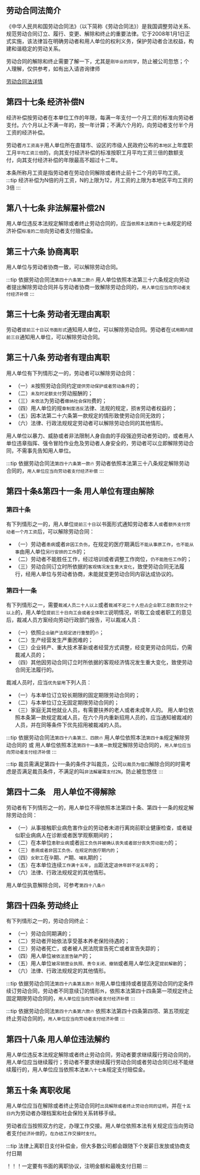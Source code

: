 ## 劳动合同法简介

《中华人民共和国劳动合同法》（以下简称《劳动合同法》）是我国调整劳动关系、规范劳动合同订立、履行、变更、解除和终止的重要法律。它于2008年1月1日正式实施，该法律旨在明确劳动者和用人单位的权利义务，保护劳动者合法权益，构建和谐稳定的劳动关系。

劳动合同的解除和终止需要了解一下，尤其是`刚毕业的同学`，防止被公司忽悠；个人理解，仅供参考，如有出入请咨询律师

[劳动合同法详情](https://www.mohrss.gov.cn/hsearch/?searchword=%E5%8A%B3%E5%8A%A8%E5%90%88%E5%90%8C%E6%B3%95)

## 第四十七条 经济补偿N
经济补偿按劳动者在本单位工作的年限，每满一年支付一个月工资的标准向劳动者支付。六个月以上不满一年的，按一年计算；不满六个月的，向劳动者支付半个月工资的经济补偿。

劳动者`月工资高于`用人单位所在直辖市、设区的市级人民政府公布的`本地区`上年度职工月`平均工资三倍`的，向其支付经济补偿的标准按职工月平均工资三倍的数额支付，向其支付经济补偿的年限最高不超过十二年。

本条所称月工资是指劳动者在劳动合同解除或者终止前十二个月的平均工资。
:::tip
经济补偿为N倍的月工资，N的上限为12，月工资的上限为本地区平均工资的3倍
:::

## 第八十七条 非法解雇补偿2N
用人单位违反本法规定解除或者终止劳动合同的，应当`依照本法第四十七条`规定的经济补偿`标准的二倍`向劳动者支付赔偿金。

## 第三十六条 协商离职
用人单位与劳动者协商一致，可以解除劳动合同。

:::tip 依据劳动合同法`第四十六条第二款`🔥
用人单位依照本法第三十六条规定向劳动者提出解除劳动合同并与劳动者协商一致解除劳动合同的，`用人单位应当向劳动者支付经济补偿`
:::

## 第三十七条 劳动者无理由离职
劳动者`提前三十日`以`书面形式`通知用人单位，可以解除劳动合同。劳动者在`试用期内提前三日`通知用人单位，可以解除劳动合同。

## 第三十八条 劳动者有理由离职
用人单位有下列情形之一的，劳动者可以解除劳动合同：

- （一）`未`按照劳动合同约定`提供劳动保护或者劳动条件`的；
- （二）`未及时足额支付`劳动报酬的；
- （三）`未依法`为劳动者`缴纳社会保险`费的；
- （四）用人单位的规`章制度违反`法律、法规的规定，损`害`劳动者权益的；
- （五）因本法第二十六条第一款规定的情形致使劳动合同无效的；
- （六）法律、行政法规规定劳动者可以解除劳动合同的其他情形。

用人单位以暴力、威胁或者非法限制人身自由的手段强迫劳动者劳动的，或者用人单位违章指挥、强令冒险作业危及劳动者人身安全的，劳动者可以立即解除劳动合同，不需事先告知用人单位。

:::tip 依据劳动合同法`第四十六条第一款`🔥
劳动者依照本法第三十八条规定解除劳动合同的，`用人单位应当向劳动者支付经济补偿`
:::

## 第四十条&第四十一条 用人单位有理由解除

### 第四十条
有下列情形之一的，用人单位`提前三十日`以书面形式通知劳动者本人`或`者`额外支付劳动者一个月工资`后，可以解除劳动合同：

- （一）劳动者`患病`或者`非因工负伤`，在规定的医疗期满后`不能从事原工作`，`也不能从事`由用人单位`另行安排的工作`的；
- （二）劳动者不能胜任工作，经过培训或者调整工作岗位，`仍不能胜任工作`的；
- （三）劳动合同订立时所依据的`客观情况发生重大变化`，致使劳动合同无法履行，经用人单位与劳动者协商，未能就变更劳动合同内容达成协议的。

### 第四十一条
有下列情形之一，需要`裁减人员二十人以上`或者`裁减不足二十人但占企业职工总数百分之十以上`的，用人单位`提前三十日向工会或者全体职工`说明情况，听取工会或者职工的意见后，裁减人员方案经向劳动行政部门报告，可以裁减人员：

- （一）依照`企业破产法规定进行重整`的🔥；
- （二）生产经营发生严重困难的；
- （三）企业转产、重大技术革新或者经营方式调整，经变更劳动合同后，仍需裁减人员的；
- （四）其他因劳动合同订立时所依据的客观经济情况发生重大变化，致使劳动合同无法履行的。

裁减人员时，应当`优先留用`下列人员：
- （一）与本单位订立较长期限的固定期限劳动合同的；
- （二）与本单位订立无固定期限劳动合同的；
- （三）家庭无其他就业人员，有需要扶养的老人或者未成年人的。
用人单位依照本条第一款规定裁减人员，在六个月内重新招用人员的，应当通知被裁减的人员，并在同等条件下优先招用被裁减的人员。

:::tip 依据劳动合同法`第四十六条第三、四款`🔥
用人单位依照本法`第四十条`规定解除劳动合同的 或 用人单位依照本法`第四十一条第一款`规定解除劳动合同的，`用人单位应当向劳动者支付经济补偿`
:::

:::tip
裁员需满足第四十一条的条件才叫裁员，公司`以裁员为借口`解除合同的时需考虑是否满足裁员条件，不满足的叫`非法解雇需支付2N`，防止被忽悠住
:::

## 第四十二条　用人单位不得解除

劳动者有下列情形之一的，用人单位不得依照本法第四十条、第四十一条的规定解除劳动合同：

- （一）从事接触职业病危害作业的劳动者未进行离岗前职业健康检查，或者疑似职业病病人在诊断或者医学观察期间的；
- （二）在本单位`患职业病`或者`因工负伤并被确认丧失或者部分丧失劳动能力`的；
- （三）`患病或者非因工负伤，在规定的医疗期内的`；
- （四）`女职工`在`孕`期、`产`期、`哺乳`期的；
- （五）在本单位连续`工作满十五年`，`且`距法定`退休年龄不足五年`的；
- （六）法律、行政法规规定的其他情形。

用人单位执意解除合同，可参考`第四十八条`🔥

## 第四十四条 劳动终止
有下列情形之一的，劳动合同终止：

- （一）劳动合同期满的；
- （二）劳动者开始依法享受基本养老保险待遇的；
- （三）劳动者死亡，或者被人民法院宣告死亡或者宣告失踪的；
- （四）用人单位`被依法宣告破产`的；
- （五）用人单位`被吊销营业执照、责令关闭、撤销`或者用人单位决定`提前解散`的；
- （六）法律、行政法规规定的其他情形。

:::tip 依据劳动合同法`第四十六条第五款`🔥
`除`用人单位维持或者提高劳动合同约定条件续订劳动合同，劳动者不同意续订的情形`外`，依照本法第四十四条第一项规定终止固定期限劳动合同的，`用人单位应当向劳动者支付经济补偿`
:::

:::tip 依据劳动合同法`第四十六条第六款`🔥
依照本法第四十四条第四项、第五项规定终止劳动合同的，`用人单位应当向劳动者支付经济补偿`
:::

## 第四十八条 用人单位违法解约
用人单位违反本法规定解除或者终止劳动合同，劳动者要求继续履行劳动合同的，用人单位应当继续履行；劳动者不要求继续履行劳动合同或者劳动合同已经不能继续履行的，用人单位应当依照本法`第八十七条`规定支付赔偿金。

## 第五十条 离职收尾
用人单位应当在解除或者终止劳动合同时`出具解除或者终止劳动合同的证明`，并在`十五日内`为劳动者办理档案和社会保险关系转移手续。

劳动者应当按照双方约定，办理工作交接。用人单位依照本法有关规定应当向劳动者支付`经济补偿`的，`在办结工作交接时支付`。

:::tip
法律上离职日支付补偿金，但大多数公司都会跟随下个发薪日发放或协商支付日期

！！！一定要有书面的离职协议，注明金额和最晚支付日期
:::